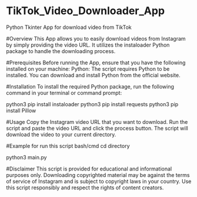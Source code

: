 # TikTok_Video_Downloader_App
Python Tkinter App for download video from TikTok

#Overview
This App allows you to easily download videos from Instagram by simply providing the video URL. It utilizes the instaloader Python package to handle the downloading process.

#Prerequisites
Before running the App, ensure that you have the following installed on your machine:
Python: The script requires Python to be installed. You can download and install Python from the official website.

#Installation
To install the required Python package, run the following command in your terminal or command prompt:

python3 pip install instaloader
python3 pip install requests
python3 pip install Pillow


#Usage
Copy the Instagram video URL that you want to download.
Run the script and paste the video URL and click the process button.
The script will download the video to your current directory.

#Example
for run this script
bash/cmd 
cd directory

python3 main.py

#Disclaimer
This script is provided for educational and informational purposes only. Downloading copyrighted material may be against the terms of service of Instagram and is subject to copyright laws in your country. Use this script responsibly and respect the rights of content creators.
